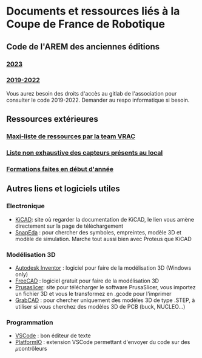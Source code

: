 # Documents et ressources liés à la Coupe de France de Robotique

## Code de l'AREM des anciennes éditions

### [2023](https://github.com/AREM-Projets/robot-CdR-2023)

### [2019-2022](https://gitlab.emse.fr/groups/arem/-/archived)

Vous aurez besoin des droits d'accès au gitlab de l'association pour consulter le code 2019-2022. Demander au respo informatique si besoin.

## Ressources extérieures

### [Maxi-liste de ressources par la team VRAC](https://github.com/VRAC-team/la-maxi-liste-ressources-eurobot)

### [Liste non exhaustive des capteurs présents au local](https://github.com/AREM-Projets/documentation-capteurs)

### [Formations faites en début d'année](https://github.com/AREM-Projets/formations-CdR-2024)

## Autres liens et logiciels utiles

### Electronique

- [KiCAD](https://www.kicad.org/download/): site où regarder la documentation de KiCAD, le lien vous amène directement sur la page de téléchargement
- [SnapEda](https://www.snapeda.com/) : pour chercher des symboles, empreintes, modèle 3D et modèle de simulation. Marche tout aussi bien avec Proteus que KiCAD 

### Modélisation 3D

- [Autodesk Inventor](https://www.autodesk.com/education/edu-software/overview?sorting=featured&page=1) : logiciel pour faire de la modélisation 3D (Windows only)
- [FreeCAD](https://www.freecad.org/downloads.php) : logiciel gratuit pour faire de la modélisation 3D
- [Prusaslicer](https://www.prusa3d.com/page/prusaslicer_424/): site pour télécharger le software PrusaSlicer, vous importez un fichier 3D  et vous le transformez en .gcode pour l'imprimer
- [GrabCAD](https://grabcad.com/library) : pour chercher uniquement des modèles 3D de type .STEP, à utiliser si vous cherchez des modèles 3D de PCB (buck, NUCLEO...)


### Programmation

- [VSCode](https://code.visualstudio.com/Download) : bon éditeur de texte
- [PlatformIO](https://platformio.org/) : extension VSCode permettant d'envoyer du code sur des $\mu$contrôleurs

